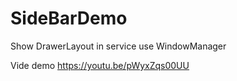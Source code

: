 # SideBarDemo
Show DrawerLayout in service use WindowManager

Vide demo https://youtu.be/pWyxZqs00UU

